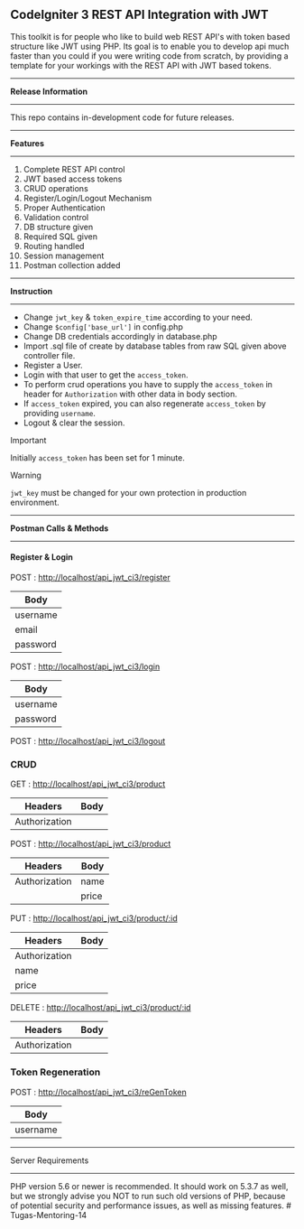 ## CodeIgniter 3 REST API Integration with JWT
This toolkit is for people who like to build web REST API's with token based structure like JWT using PHP. Its goal is to enable you to develop api much faster than you could if you were writing code from scratch, by providing a template for your workings with the REST API with JWT based tokens.

*********************
**Release Information**
*********************
This repo contains in-development code for future releases.

*********
**Features**
*********

1. Complete REST API control
2. JWT based access tokens
3. CRUD operations
4. Register/Login/Logout Mechanism
5. Proper Authentication
6. Validation control
7. DB structure given
8. Required SQL given
9. Routing handled
10. Session management
11. Postman collection added

***********
**Instruction**
***********

- Change `jwt_key` & `token_expire_time` according to your need.
- Change `$config['base_url']` in config.php
- Change DB credentials accordingly in database.php
- Import .sql file of create by database tables from raw SQL given above controller file. 
- Register a User.
- Login with that user to get the `access_token`.
- To perform crud operations you have to supply the `access_token` in header for `Authorization` with other data in body section.
- If `access_token` expired, you can also regenerate `access_token` by providing `username`.
- Logout & clear the session.

> [!IMPORTANT]
> Initially `access_token` has been set for 1 minute.

> [!WARNING]
> `jwt_key` must be changed for your own protection in production environment.
***********************
**Postman Calls & Methods**
***********************

#### Register & Login

POST : [http://localhost/api_jwt_ci3/register](http://localhost/api_jwt_ci3/register)

|Body     |
|---------|
|username |
|email    |
|password |

POST : [http://localhost/api_jwt_ci3/login](http://localhost/api_jwt_ci3/login)

|Body     |
|---------|
|username |
|password |

POST : [http://localhost/api_jwt_ci3/logout](http://localhost/api_jwt_ci3/logout)

### CRUD

GET : [http://localhost/api_jwt_ci3/product](http://localhost/api_jwt_ci3/product)


|Headers      |Body     |
|-------------|---------|
|Authorization|         |

POST : [http://localhost/api_jwt_ci3/product](http://localhost/api_jwt_ci3/product)

|Headers      |Body     |
|-------------|---------|
|Authorization|name     |
|             |price    |

PUT : [http://localhost/api_jwt_ci3/product/:id](http://localhost/api_jwt_ci3/product/:id)

|Headers      |Body     |
|-------------|---------|
|Authorization|         |
|name         |         |
|price        |         |

DELETE : [http://localhost/api_jwt_ci3/product/:id](http://localhost/api_jwt_ci3/product/:id)

|Headers      |Body     |
|-------------|---------|
|Authorization|         |

### Token Regeneration

POST : [http://localhost/api_jwt_ci3/reGenToken](http://localhost/api_jwt_ci3/reGenToken)

|Body     |
|---------|
|username |

*******************
Server Requirements
*******************

PHP version 5.6 or newer is recommended.
It should work on 5.3.7 as well, but we strongly advise you NOT to run
such old versions of PHP, because of potential security and performance
issues, as well as missing features.
#   T u g a s - M e n t o r i n g - 1 4  
 